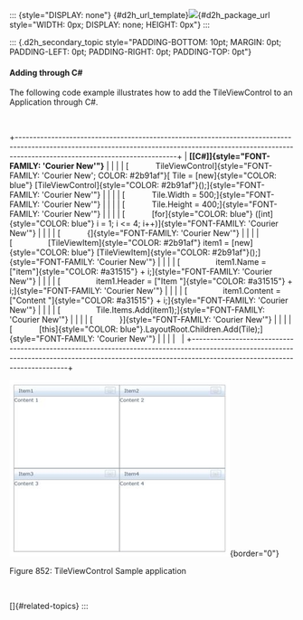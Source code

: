 ::: {style="DISPLAY: none"}
[](ms-xhelp:///?Id=d2h_url_template){#d2h_url_template}![](!package_url!){#d2h_package_url style="WIDTH: 0px; DISPLAY: none; HEIGHT: 0px"}
:::

::: {.d2h_secondary_topic style="PADDING-BOTTOM: 10pt; MARGIN: 0pt; PADDING-LEFT: 0pt; PADDING-RIGHT: 0pt; PADDING-TOP: 0pt"}
#### Adding through C#

The following code example illustrates how to add the TileViewControl to an Application through C#.

 

+--------------------------------------------------------------------------------------------------------------------------------------------------------------------------------------------------------+
| **[\[C#\]]{style="FONT-FAMILY: 'Courier New'"}**                                                                                                                                                       |
|                                                                                                                                                                                                        |
| [            TileViewControl]{style="FONT-FAMILY: 'Courier New'; COLOR: #2b91af"}[ Tile = [new]{style="COLOR: blue"} [TileViewControl]{style="COLOR: #2b91af"}();]{style="FONT-FAMILY: 'Courier New'"} |
|                                                                                                                                                                                                        |
| [            Tile.Width = 500;]{style="FONT-FAMILY: 'Courier New'"}                                                                                                                                    |
|                                                                                                                                                                                                        |
| [            Tile.Height = 400;]{style="FONT-FAMILY: 'Courier New'"}                                                                                                                                   |
|                                                                                                                                                                                                        |
| [            [for]{style="COLOR: blue"} ([int]{style="COLOR: blue"} i = 1; i \<= 4; i++)]{style="FONT-FAMILY: 'Courier New'"}                                                                          |
|                                                                                                                                                                                                        |
| [            {]{style="FONT-FAMILY: 'Courier New'"}                                                                                                                                                    |
|                                                                                                                                                                                                        |
| [                [TileViewItem]{style="COLOR: #2b91af"} item1 = [new]{style="COLOR: blue"} [TileViewItem]{style="COLOR: #2b91af"}();]{style="FONT-FAMILY: 'Courier New'"}                              |
|                                                                                                                                                                                                        |
| [                item1.Name = [\"item\"]{style="COLOR: #a31515"} + i;]{style="FONT-FAMILY: 'Courier New'"}                                                                                             |
|                                                                                                                                                                                                        |
| [                item1.Header = [\"Item \"]{style="COLOR: #a31515"} + i;]{style="FONT-FAMILY: 'Courier New'"}                                                                                          |
|                                                                                                                                                                                                        |
| [                item1.Content = [\"Content \"]{style="COLOR: #a31515"} + i;]{style="FONT-FAMILY: 'Courier New'"}                                                                                      |
|                                                                                                                                                                                                        |
| [                Tile.Items.Add(item1);]{style="FONT-FAMILY: 'Courier New'"}                                                                                                                           |
|                                                                                                                                                                                                        |
| [            }]{style="FONT-FAMILY: 'Courier New'"}                                                                                                                                                    |
|                                                                                                                                                                                                        |
| [            [this]{style="COLOR: blue"}.LayoutRoot.Children.Add(Tile);]{style="FONT-FAMILY: 'Courier New'"}                                                                                           |
|                                                                                                                                                                                                        |
|                                                                                                                                                                                                        |
+--------------------------------------------------------------------------------------------------------------------------------------------------------------------------------------------------------+

![](../ImagesExt/image261_758.jpg){border="0"}

Figure 852: TileViewControl Sample application

 

[]{#related-topics}
:::
